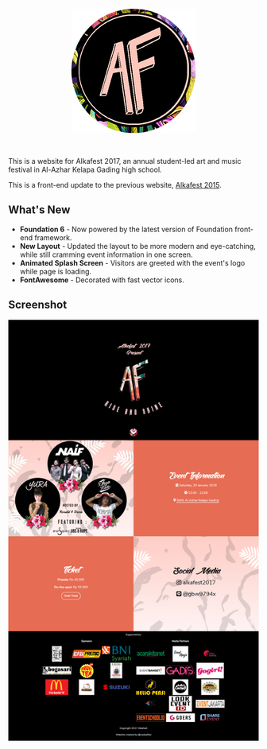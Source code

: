 <p align="center"><img src="https://github.com/nadyafebi/alkafest2017/raw/master/logo.png"></p>

<br>

This is a website for Alkafest 2017, an annual student-led art and music festival in Al-Azhar Kelapa Gading high school.

This is a front-end update to the previous website, [Alkafest 2015](https://github.com/nadyafebi/alkafest2015).

## What's New

* **Foundation 6** - Now powered by the latest version of Foundation front-end framework.
* **New Layout** - Updated the layout to be more modern and eye-catching, while still cramming event information in one screen.
* **Animated Splash Screen** - Visitors are greeted with the event's logo while page is loading.
* **FontAwesome** - Decorated with fast vector icons.

## Screenshot

<center><img src="https://github.com/nadyafebi/alkafest2017/raw/master/screenshot.png"></center>
